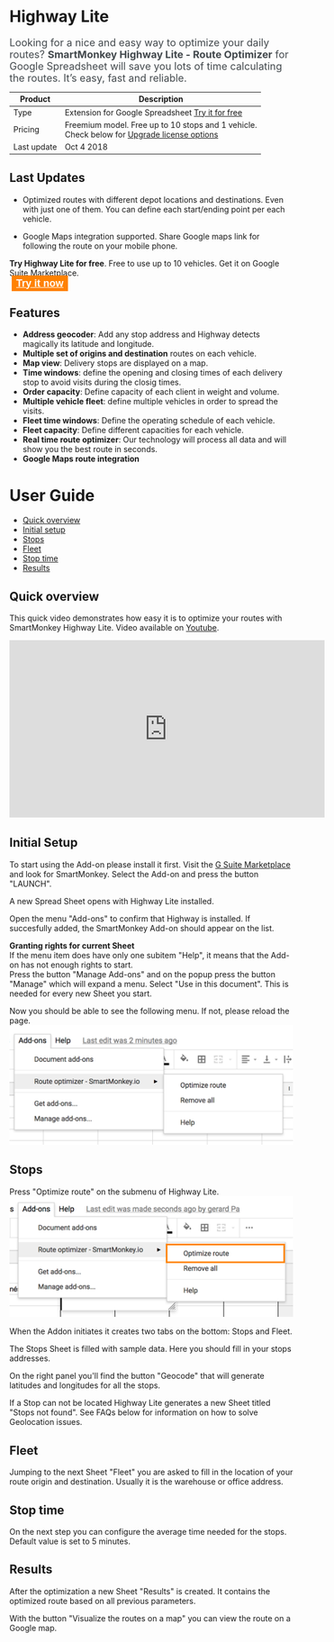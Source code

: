 # Highway Lite

<span style="font-size:18px; color:#43494D">Looking for a nice and easy way to optimize your daily routes? **SmartMonkey Highway Lite - Route Optimizer** for Google Spreadsheet will save you lots of time calculating the routes. 
It’s easy, fast and reliable. </span>

|    Product  | Description     |
|-------------|-----------------|
|    Type  | Extension for Google Spreadsheet [Try it for free](https://gsuite.google.com/marketplace/app/smartmonkey_optimizador_de_rutas_para_go/80526361570) |
|    Pricing  | Freemium model. Free up to 10 stops and 1 vehicle. <br/>Check below for [Upgrade license options](#How-much-does-it-cost)     |
|    Last update  | Oct 4 2018     |
 

## Last Updates ##
* Optimized routes with different depot locations and destinations. Even with just one of them. You can define each start/ending point per each vehicle.
- Google Maps integration supported. Share Google maps link for following the route on your mobile phone.


**Try Highway Lite for free**. Free to use up to 10 vehicles.
Get it on Google Suite Marketplace.<br/>
<a href="https://gsuite.google.com/marketplace/app/smartmonkey_optimizador_de_rutas_para_go/80526361570" target="_blank" style="font: bold 18px Arial; color:white; padding: 4px 8px 4px 8px;background-color: #FF8200;font-decoration:none; margin:4px">Try it now</a>  

## Features ##
* **Address geocoder**: Add any stop address and Highway detects magically its latitude and longitude.
* **Multiple set of origins and destination** routes on each vehicle.
* **Map view**: Delivery stops are displayed on a map.
* **Time windows**: define the opening and closing times of each delivery stop to avoid visits during the closig times. 
* **Order capacity**: Define capacity of each client in weight and volume.
* **Multiple vehicle fleet**: define multiple vehicles in order to spread the visits. 
* **Fleet time windows**: Define the operating schedule of each vehicle.
* **Fleet capacity**: Define different capacities for each vehicle.
* **Real time route optimizer**:  Our technology will process all data and will show you the best route in seconds.
* **Google Maps route integration**

# User Guide #
* [Quick overview](#quick-overview) 
* [Initial setup](#initial-setup) 
* [Stops](#stops)
* [Fleet](#fleet)
* [Stop time](#stop-time)
* [Results](#results)


## Quick overview ##
This quick video demonstrates how easy it is to optimize your routes with SmartMonkey Highway Lite. Video available on [Youtube](https://www.youtube.com/watch?v=vb5sQwxtLmg).
<iframe width="560" height="315" src="https://www.youtube.com/embed/vb5sQwxtLmg" frameborder="0" allow="autoplay; encrypted-media" allowfullscreen></iframe>

## Initial Setup ##
To start using the Add-on please  install it first. Visit the [G Suite Marketplace](https://gsuite.google.com/marketplace) and look for SmartMonkey. Select the Add-on and press the button "LAUNCH". 

A new Spread Sheet opens with Highway Lite installed. 

Open the menu "Add-ons" to confirm that Highway is installed. If succesfully added, the SmartMonkey Add-on should appear on the list. 

**Granting rights for current Sheet**<br/>
If the menu item does have only one subitem "Help", it means that the Add-on has not enough rights to start.  
Press the button "Manage Add-ons" and on the popup press the button "Manage" which will expand a menu. Select "Use in this document".
This is needed for every new Sheet you start. 

Now you should be able to see the following menu. If not, please reload the page. 
![SmartMonkey Highway Lite Add-on menu](./images/add_on_menu.png)

## Stops ##
Press "Optimize route" on the submenu of Highway Lite. 
![SmartMonkey Highway Lite Add-on menu](./images/add_on_menu_filled.png)

When the Addon initiates it creates two tabs on the bottom: Stops and Fleet. 

The Stops Sheet is filled with sample data. Here you should fill in your stops addresses. 

On the right panel you'll find the button "Geocode" that will generate latitudes and longitudes for all the stops. 

If a Stop can not be located Highway Lite generates a new Sheet titled "Stops not found". See FAQs below for information on how to solve Geolocation issues. 

## Fleet ##
Jumping to the next Sheet "Fleet" you are asked to fill in the location of your route origin and destination. Usually it is the warehouse or office address. 

## Stop time ##
On the next step you can configure the average time needed for the stops. Default value is set to 5 minutes. 

## Results ##
After the optimization a new Sheet "Results" is created. It contains the optimized route based on all previous parameters. 

With the button "Visualize the routes on a map" you can view the route on a Google map. 
